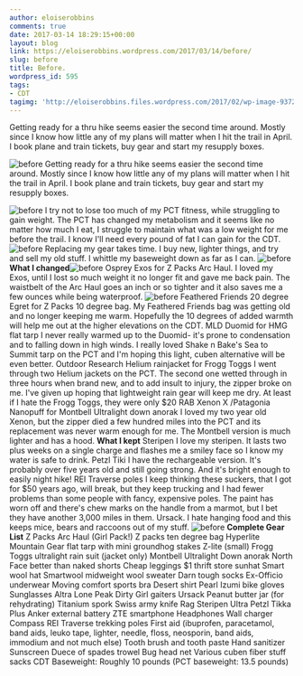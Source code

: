 ```yaml
---
author: eloiserobbins
comments: true
date: 2017-03-14 18:29:15+00:00
layout: blog
link: https://eloiserobbins.wordpress.com/2017/03/14/before/
slug: before
title: Before.
wordpress_id: 595
tags:
- CDT
tagimg: 'http://eloiserobbins.files.wordpress.com/2017/02/wp-image-937220953jpg.jpg'
---
```


Getting ready for a thru hike seems easier the second time around. Mostly since I know how little any of my plans will matter when I hit the trail in April. I book plane and train tickets, buy gear and start my resupply boxes.


![before](http://eloiserobbins.files.wordpress.com/2017/02/wp-image-937220953jpg.jpg)
Getting ready for a thru hike seems easier the second time around. Mostly since I know how little any of my plans will matter when I hit the trail in April. I book plane and train tickets, buy gear and start my resupply boxes.

![before](http://eloiserobbins.files.wordpress.com/2017/02/wp-image-1065725055jpg.jpg)
I try not to lose too much of my PCT fitness, while struggling to gain weight. The PCT has changed my metabolism and it seems like no matter how much I eat, I struggle to maintain what was a low weight for me before the trail. I know I'll need every pound of fat I can gain for the CDT.
![before](http://eloiserobbins.files.wordpress.com/2017/02/wp-image-2051315116jpg.jpg)
Replacing my gear takes time. I buy new, lighter things, and try and sell my old stuff. I whittle my baseweight down as far as I can. 
![before](http://eloiserobbins.files.wordpress.com/2017/02/wp-image-1547912388jpg.jpg)
**What I changed**![before](http://eloiserobbins.files.wordpress.com/2017/03/wp-image-24840297jpg.jpg)
 Osprey Exos for Z Packs Arc Haul.
I loved my Exos, until I lost so much weight it no longer fit and gave me back pain. The waistbelt of the Arc Haul goes an inch or so tighter and it also saves me a few ounces while being waterproof.
![before](http://eloiserobbins.files.wordpress.com/2017/03/wp-image-1498712121jpg.jpg)
Feathered Friends 20 degree Egret for Z Packs 10 degree bag.
My Feathered Friends bag was getting old and no longer keeping me warm. Hopefully the 10 degrees of added warmth will help me out at the higher elevations on the CDT.
MLD Duomid for HMG flat tarp
I never really warmed up to the Duomid- it's prone to condensation and to falling down in high winds. I really loved Shake n Bake's Sea to Summit tarp on the PCT and I'm hoping this light, cuben alternative will be even better.
Outdoor Research Helium rainjacket for Frogg Toggs
I went through two Helium jackets on the PCT. The second one wetted through in three hours when brand new, and to add insult to injury, the zipper broke on me. I've given up hoping that lightweight rain gear will keep me dry. At least if I hate the Frogg Toggs, they were only $20
RAB Xenon X /Patagonia Nanopuff for Montbell Ultralight down anorak
I loved my two year old Xenon, but the zipper died a few hundred miles into the PCT and its replacement was never warm enough for me. The Montbell version is much lighter and has a hood.
**What I kept**
Steripen
I love my steripen. It lasts two plus weeks on a single charge and flashes me a smiley face so I know my water is safe to drink.
Petzl Tiki
I have the rechargeable version. It's probably over five years old and still going strong. And it's bright enough to easily night hike!
REI Traverse poles
I keep thinking these suckers, that I got for $50 years ago, will break, but they keep trucking and I had fewer problems than some people with fancy, expensive poles. The paint has worn off and there's chew marks on the handle from a marmot, but I bet they have another 3,000 miles in them.
Ursack.
I hate hanging food and this keeps mice, bears and raccoons out of my stuff.
![before](http://eloiserobbins.files.wordpress.com/2017/03/wp-image-1756681777jpg.jpg)
**Complete Gear List**
Z Packs Arc Haul (Girl Pack!)
Z packs ten degree bag
Hyperlite Mountain Gear flat tarp with mini groundhog stakes
Z-lite (small)
Frogg Toggs ultralight rain suit (jacket only)
Montbell Ultralight Down anorak
North Face better than naked shorts
Cheap leggings
$1 thrift store sunhat
Smart wool hat
Smartwool midweight wool sweater
Darn tough socks
Ex-Officio underwear
Moving comfort sports bra
Desert shirt
Pearl Izumi bike gloves
Sunglasses
Altra Lone Peak
Dirty Girl gaiters
Ursack
Peanut butter jar (for rehydrating)
Titanium spork
Swiss army knife
Rag
Steripen Ultra
Petzl Tikka Plus
Anker external battery
ZTE smartphone
Headphones
Wall charger
Compass
REI Traverse trekking poles
First aid (ibuprofen, paracetamol, band aids, leuko tape, lighter, needle, floss, neosporin, band aids, immodium and not much else)
Tooth brush and tooth paste
Hand sanitizer
Sunscreen
Duece of spades trowel
Bug head net
Various cuben fiber stuff sacks
CDT Baseweight: Roughly 10 pounds
(PCT baseweight: 13.5 pounds)
